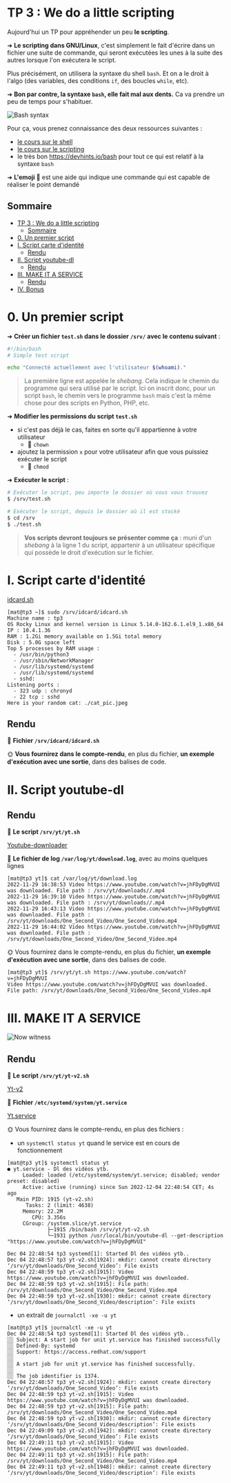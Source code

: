 # TP 3 : We do a little scripting

Aujourd'hui un TP pour appréhender un peu **le scripting**.

➜ **Le scripting dans GNU/Linux**, c'est simplement le fait d'écrire dans un fichier une suite de commande, qui seront exécutées les unes à la suite des autres lorsque l'on exécutera le script.

Plus précisément, on utilisera la syntaxe du shell `bash`. Et on a le droit à l'algo (des variables, des conditions `if`, des boucles `while`, etc).

➜ **Bon par contre, la syntaxe `bash`, elle fait mal aux dents.** Ca va prendre un peu de temps pour s'habituer.

![Bash syntax](./pics/bash_syntax.jpg)

Pour ça, vous prenez connaissance des deux ressources suivantes :

- [le cours sur le shell](../../cours/shell/README.md)
- [le cours sur le scripting](../../cours/scripting/README.md)
- le très bon https://devhints.io/bash pour tout ce qui est relatif à la syntaxe `bash`

➜ **L'emoji 🐚** est une aide qui indique une commande qui est capable de réaliser le point demandé

## Sommaire

- [TP 3 : We do a little scripting](#tp-3--we-do-a-little-scripting)
  - [Sommaire](#sommaire)
- [0. Un premier script](#0-un-premier-script)
- [I. Script carte d'identité](#i-script-carte-didentité)
  - [Rendu](#rendu)
- [II. Script youtube-dl](#ii-script-youtube-dl)
  - [Rendu](#rendu-1)
- [III. MAKE IT A SERVICE](#iii-make-it-a-service)
  - [Rendu](#rendu-2)
- [IV. Bonus](#iv-bonus)

# 0. Un premier script

➜ **Créer un fichier `test.sh` dans le dossier `/srv/` avec le contenu suivant** :

```bash
#!/bin/bash
# Simple test script

echo "Connecté actuellement avec l'utilisateur $(whoami)."
```

> La première ligne est appelée le *shebang*. Cela indique le chemin du programme qui sera utilisé par le script. Ici on inscrit donc, pour un script `bash`, le chemin vers le programme `bash` mais c'est la même chose pour des scripts en Python, PHP, etc.

➜ **Modifier les permissions du script `test.sh`**

- si c'est pas déjà le cas, faites en sorte qu'il appartienne à votre utilisateur
  - 🐚 `chown`
- ajoutez la permission `x` pour votre utilisateur afin que vous puissiez exécuter le script
  - 🐚 `chmod`

➜ **Exécuter le script** :

```bash
# Exécuter le script, peu importe le dossier où vous vous trouvez
$ /srv/test.sh

# Exécuter le script, depuis le dossier où il est stocké
$ cd /srv
$ ./test.sh
```

> **Vos scripts devront toujours se présenter comme ça** : muni d'un *shebang* à la ligne 1 du script, appartenir à un utilisateur spécifique qui possède le droit d'exécution sur le fichier.

# I. Script carte d'identité

[idcard.sh](./src/idcard.sh)


```
[mat@tp3 ~]$ sudo /srv/idcard/idcard.sh
Machine name : tp3
OS Rocky Linux and kernel version is Linux 5.14.0-162.6.1.el9_1.x86_64
IP : 10.4.1.36
RAM : 1.2Gi memory available on 1.5Gi total memory
Disk : 5.0G space left
Top 5 processes by RAM usage :
  - /usr/bin/python3
  - /usr/sbin/NetworkManager
  - /usr/lib/systemd/systemd
  - /usr/lib/systemd/systemd
  - sshd:
Listening ports :
  - 323 udp : chronyd
  - 22 tcp : sshd
Here is your random cat: ./cat_pic.jpeg
```

## Rendu

📁 **Fichier `/srv/idcard/idcard.sh`**

🌞 **Vous fournirez dans le compte-rendu**, en plus du fichier, **un exemple d'exécution avec une sortie**, dans des balises de code.

# II. Script youtube-dl

## Rendu

📁 **Le script `/srv/yt/yt.sh`**

[Youtube-downloader](./src/yt.sh)

📁 **Le fichier de log `/var/log/yt/download.log`**, avec au moins quelques lignes

```
[mat@tp3 yt]$ cat /var/log/yt/download.log
2022-11-29 16:38:53 Video https://www.youtube.com/watch?v=jhFDyDgMVUI was downloaded. File path : /srv/yt/downloads//.mp4
2022-11-29 16:39:10 Video https://www.youtube.com/watch?v=jhFDyDgMVUI was downloaded. File path : /srv/yt/downloads//.mp4
2022-11-29 16:43:13 Video https://www.youtube.com/watch?v=jhFDyDgMVUI was downloaded. File path : /srv/yt/downloads/One_Second_Video/One_Second_Video.mp4
2022-11-29 16:44:02 Video https://www.youtube.com/watch?v=jhFDyDgMVUI was downloaded. File path : /srv/yt/downloads/One_Second_Video/One_Second_Video.mp4
```

🌞 Vous fournirez dans le compte-rendu, en plus du fichier, **un exemple d'exécution avec une sortie**, dans des balises de code.


```
[mat@tp3 yt]$ /srv/yt/yt.sh https://www.youtube.com/watch?v=jhFDyDgMVUI
Video https://www.youtube.com/watch?v=jhFDyDgMVUI was downloaded.
File path: /srv/yt/downloads/One_Second_Video/One_Second_Video.mp4
```

# III. MAKE IT A SERVICE

![Now witness](./pics/now_witness.png)

## Rendu

📁 **Le script `/srv/yt/yt-v2.sh`**

[Yt-v2](./src/yt-v2.sh)

📁 **Fichier `/etc/systemd/system/yt.service`**

[Yt.service](./src/yt.service)

🌞 Vous fournirez dans le compte-rendu, en plus des fichiers :

- un `systemctl status yt` quand le service est en cours de fonctionnement

```
[mat@tp3 yt]$ systemctl status yt
● yt.service - Dl des vidéos ytb.
     Loaded: loaded (/etc/systemd/system/yt.service; disabled; vendor preset: disabled)
     Active: active (running) since Sun 2022-12-04 22:48:54 CET; 4s ago
   Main PID: 1915 (yt-v2.sh)
      Tasks: 2 (limit: 4638)
     Memory: 22.2M
        CPU: 3.356s
     CGroup: /system.slice/yt.service
             ├─1915 /bin/bash /srv/yt/yt-v2.sh
             └─1931 python /usr/local/bin/youtube-dl --get-description "https://www.youtube.com/watch?v=jhFDyDgMVUI"

Dec 04 22:48:54 tp3 systemd[1]: Started Dl des vidéos ytb..
Dec 04 22:48:57 tp3 yt-v2.sh[1924]: mkdir: cannot create directory ‘/srv/yt/downloads/One_Second_Video’: File exists
Dec 04 22:48:59 tp3 yt-v2.sh[1915]: Video https://www.youtube.com/watch?v=jhFDyDgMVUI was downloaded.
Dec 04 22:48:59 tp3 yt-v2.sh[1915]: File path: /srv/yt/downloads/One_Second_Video/One_Second_Video.mp4
Dec 04 22:48:59 tp3 yt-v2.sh[1930]: mkdir: cannot create directory ‘/srv/yt/downloads/One_Second_Video/description’: File exists
```
- un extrait de `journalctl -xe -u yt`

```
[mat@tp3 yt]$ journalctl -xe -u yt
Dec 04 22:48:54 tp3 systemd[1]: Started Dl des vidéos ytb..
░░ Subject: A start job for unit yt.service has finished successfully
░░ Defined-By: systemd
░░ Support: https://access.redhat.com/support
░░
░░ A start job for unit yt.service has finished successfully.
░░
░░ The job identifier is 1374.
Dec 04 22:48:57 tp3 yt-v2.sh[1924]: mkdir: cannot create directory ‘/srv/yt/downloads/One_Second_Video’: File exists
Dec 04 22:48:59 tp3 yt-v2.sh[1915]: Video https://www.youtube.com/watch?v=jhFDyDgMVUI was downloaded.
Dec 04 22:48:59 tp3 yt-v2.sh[1915]: File path: /srv/yt/downloads/One_Second_Video/One_Second_Video.mp4
Dec 04 22:48:59 tp3 yt-v2.sh[1930]: mkdir: cannot create directory ‘/srv/yt/downloads/One_Second_Video/description’: File exists
Dec 04 22:49:09 tp3 yt-v2.sh[1942]: mkdir: cannot create directory ‘/srv/yt/downloads/One_Second_Video’: File exists
Dec 04 22:49:11 tp3 yt-v2.sh[1915]: Video https://www.youtube.com/watch?v=jhFDyDgMVUI was downloaded.
Dec 04 22:49:11 tp3 yt-v2.sh[1915]: File path: /srv/yt/downloads/One_Second_Video/One_Second_Video.mp4
Dec 04 22:49:11 tp3 yt-v2.sh[1948]: mkdir: cannot create directory ‘/srv/yt/downloads/One_Second_Video/description’: File exists
```